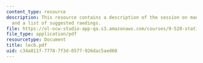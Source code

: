 ```yaml
---
content_type: resource
description: This resource contains a description of the session on manifold regularization
  and a list of suggested raedings.
file: https://ol-ocw-studio-app-qa.s3.amazonaws.com/courses/9-520-statistical-learning-theory-and-applications-spring-2006/c34a811f77787f3d0577926dac5aed60_lec6.pdf
file_type: application/pdf
resourcetype: Document
title: lec6.pdf
uid: c34a811f-7778-7f3d-0577-926dac5aed60
---
```

